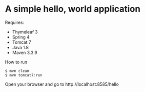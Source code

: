 # A simple hello, world application

Requires:

* Thymeleaf 3
* Spring 4
* Tomcat 7
* Java 1.8
* Maven 3.3.9

How to run

```
$ mvn clean
$ mvn tomcat7:run
```

Open your browser and go to http://localhost:8585/hello
